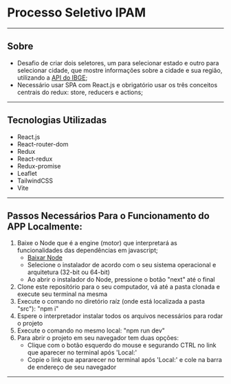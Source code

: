 # Processo Seletivo IPAM
---

## Sobre

- Desafio de criar dois seletores, um para selecionar estado e outro para selecionar cidade, que mostre informações sobre a cidade e sua região, utilizando a [API do IBGE](https://servicodados.ibge.gov.br/api/docs/localidades);
- Necessário usar SPA com React.js e obrigatório usar os três conceitos centrais do redux: store, reducers e actions;

---

## Tecnologias Utilizadas

- React.js
- React-router-dom
- Redux
- React-redux
- Redux-promise
- Leaflet
- TailwindCSS
- Vite

---

## Passos Necessários Para o Funcionamento do APP Localmente:

1. Baixe o Node que é a engine (motor) que interpretará as funcionalidades das dependências em javascript;
   * [Baixar Node](https://nodejs.org/en/download/)
   * Selecione o instalador de acordo com o seu sistema operacional e arquitetura (32-bit ou 64-bit)
   * Ao abrir o instalador do Node, pressione o botão "next" até o final
2. Clone este repositório para o seu computador, vá até a pasta clonada e execute seu terminal na mesma
3. Execute o comando no diretório raíz (onde está localizada a pasta "src"): "npm i"
4. Espere o interpretador instalar todos os arquivos necessários para rodar o projeto
5. Execute o comando no mesmo local: "npm run dev"
6. Para abrir o projeto em seu navegador tem duas opções:
   * Clique com o botão esquerdo do mouse e segurando CTRL no link que aparecer no terminal após 'Local:'
   * Copie o link que apararecer no terminal após 'Local:' e cole na barra de endereço de seu navegador

---


